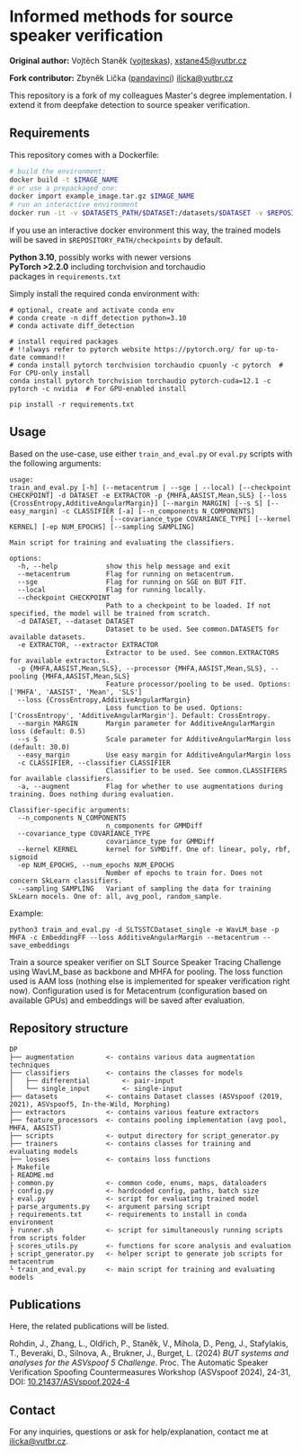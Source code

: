 # Informed methods for source speaker verification

**Original author:** Vojtěch Staněk ([vojteskas](https://github.com/vojteskas)), xstane45@vutbr.cz

**Fork contributor:** Zbyněk Lička ([pandavinci](https://github.com/pandavinci)) ilicka@vutbr.cz

This repository is a fork of my colleagues Master's degree implementation. I extend it from deepfake detection to source speaker verification.

## Requirements
This repository comes with a Dockerfile:
```bash
# build the environment:
docker build -t $IMAGE_NAME
# or use a prepackaged one:
docker import example_image.tar.gz $IMAGE_NAME
# run an interactive environment
docker run -it -v $DATASETS_PATH/$DATASET:/datasets/$DATASET -v $REPOSITORY_PATH:/app $IMAGE_NAME:latest
```
if you use an interactive docker environment this way, the trained models will be saved in `$REPOSITORY_PATH/checkpoints` by default.

**Python 3.10**, possibly works with newer versions\
**PyTorch >2.2.0** including torchvision and torchaudio \
packages in `requirements.txt`

Simply install the required conda environment with:

```
# optional, create and activate conda env
# conda create -n diff_detection python=3.10
# conda activate diff_detection

# install required packages
# !!always refer to pytorch website https://pytorch.org/ for up-to-date command!!
# conda install pytorch torchvision torchaudio cpuonly -c pytorch  # For CPU-only install
conda install pytorch torchvision torchaudio pytorch-cuda=12.1 -c pytorch -c nvidia  # For GPU-enabled install

pip install -r requirements.txt
```

## Usage

Based on the use-case, use either `train_and_eval.py` or `eval.py` scripts with the following arguments:

```
usage:
train_and_eval.py [-h] (--metacentrum | --sge | --local) [--checkpoint CHECKPOINT] -d DATASET -e EXTRACTOR -p {MHFA,AASIST,Mean,SLS} [--loss {CrossEntropy,AdditiveAngularMargin}] [--margin MARGIN] [--s S] [--easy_margin] -c CLASSIFIER [-a] [--n_components N_COMPONENTS]
                         [--covariance_type COVARIANCE_TYPE] [--kernel KERNEL] [-ep NUM_EPOCHS] [--sampling SAMPLING]

Main script for training and evaluating the classifiers.

options:
  -h, --help            show this help message and exit
  --metacentrum         Flag for running on metacentrum.
  --sge                 Flag for running on SGE on BUT FIT.
  --local               Flag for running locally.
  --checkpoint CHECKPOINT
                        Path to a checkpoint to be loaded. If not specified, the model will be trained from scratch.
  -d DATASET, --dataset DATASET
                        Dataset to be used. See common.DATASETS for available datasets.
  -e EXTRACTOR, --extractor EXTRACTOR
                        Extractor to be used. See common.EXTRACTORS for available extractors.
  -p {MHFA,AASIST,Mean,SLS}, --processor {MHFA,AASIST,Mean,SLS}, --pooling {MHFA,AASIST,Mean,SLS}
                        Feature processor/pooling to be used. Options: ['MHFA', 'AASIST', 'Mean', 'SLS']
  --loss {CrossEntropy,AdditiveAngularMargin}
                        Loss function to be used. Options: ['CrossEntropy', 'AdditiveAngularMargin']. Default: CrossEntropy.
  --margin MARGIN       Margin parameter for AdditiveAngularMargin loss (default: 0.5)
  --s S                 Scale parameter for AdditiveAngularMargin loss (default: 30.0)
  --easy_margin         Use easy margin for AdditiveAngularMargin loss
  -c CLASSIFIER, --classifier CLASSIFIER
                        Classifier to be used. See common.CLASSIFIERS for available classifiers.
  -a, --augment         Flag for whether to use augmentations during training. Does nothing during evaluation.

Classifier-specific arguments:
  --n_components N_COMPONENTS
                        n_components for GMMDiff
  --covariance_type COVARIANCE_TYPE
                        covariance_type for GMMDiff
  --kernel KERNEL       kernel for SVMDiff. One of: linear, poly, rbf, sigmoid
  -ep NUM_EPOCHS, --num_epochs NUM_EPOCHS
                        Number of epochs to train for. Does not concern SkLearn classifiers.
  --sampling SAMPLING   Variant of sampling the data for training SkLearn mocels. One of: all, avg_pool, random_sample.
```

Example:
```
python3 train_and_eval.py -d SLTSSTCDataset_single -e WavLM_base -p MHFA -c EmbeddingFF --loss AdditiveAngularMargin --metacentrum --save_embeddings
```
Train a source speaker verifier on SLT Source Speaker Tracing Challenge using WavLM_base as backbone and MHFA for pooling. The loss function used is AAM loss (nothing else is implemented for speaker verification right now). Configuration used is for Metacentrum (configuration based on available GPUs) and embeddings will be saved after evaluation.

## Repository structure

```
DP
├── augmentation        <- contains various data augmentation techniques
├── classifiers         <- contains the classes for models
│   ├── differential        <- pair-input
│   └── single_input        <- single-input
├── datasets            <- contains Dataset classes (ASVspoof (2019, 2021), ASVspoof5, In-the-Wild, Morphing)
├── extractors          <- contains various feature extractors
├── feature_processors  <- contains pooling implementation (avg pool, MHFA, AASIST)
├── scripts             <- output directory for script_generator.py
├── trainers            <- contains classes for training and evaluating models
├── losses              <- contains loss functions 
├ Makefile
├ README.md
├ common.py             <- common code, enums, maps, dataloaders
├ config.py             <- hardcoded config, paths, batch size
├ eval.py               <- script for evaluating trained model
├ parse_arguments.py    <- argument parsing script
├ requirements.txt      <- requirements to install in conda environment
├ runner.sh             <- script for simultaneously running scripts from scripts folder
├ scores_utils.py       <- functions for score analysis and evaluation
├ script_generator.py   <- helper script to generate job scripts for metacentrum
└ train_and_eval.py     <- main script for training and evaluating models
```

## Publications

Here, the related publications will be listed.

Rohdin, J., Zhang, L., Oldřich, P., Staněk, V., Mihola, D., Peng, J., Stafylakis, T., Beveraki, D., Silnova, A., Brukner, J., Burget, L. (2024) *BUT systems and analyses for the ASVspoof 5 Challenge*. Proc. The Automatic Speaker Verification Spoofing Countermeasures Workshop (ASVspoof 2024), 24-31, DOI: [10.21437/ASVspoof.2024-4](https://www.isca-archive.org/asvspoof_2024/rohdin24_asvspoof.html)

## Contact

For any inquiries, questions or ask for help/explanation, contact me at ilicka@vutbr.cz.
